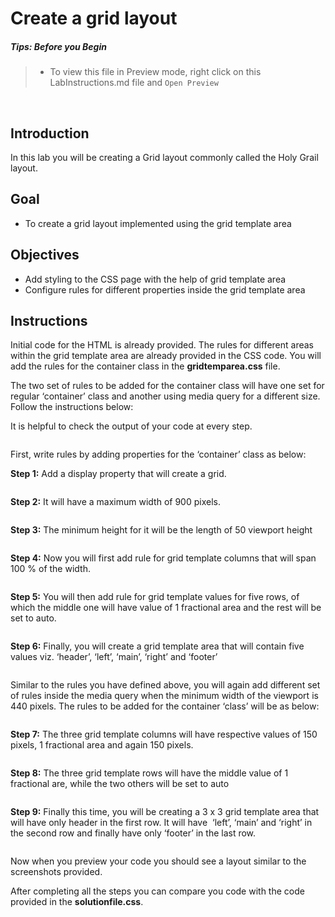 # Create a grid layout


 ##### **Tips: Before you Begin**
> - To view this file in Preview mode, right click on this LabInstructions.md file and `Open Preview`

<br>

## Introduction

In this lab you will be creating a Grid layout commonly called the Holy Grail layout.&#x20;

## Goal
* To create a grid layout implemented using the grid template area
## Objectives
* Add styling to the CSS page with the help of grid template area
* Configure rules for different properties inside the grid template area

## Instructions

Initial code for the HTML is already provided. The rules for different areas within the grid template area are already provided in the CSS code. You will add the rules for the container class in the **gridtemparea.css** file.&#x20;

The two set of rules to be added for the container class will have one set for regular ‘container’ class and another using media query for a different size. Follow the instructions below:&#x20;

It is helpful to check the output of your code at every step.&#x20;
```
```
First, write rules by adding properties for the ‘container’ class as below:

&#x20;
**Step 1:**  Add a display property that will create a grid.
&#x20;
```
```
&#x20;
**Step 2:**  It will have a maximum width of 900 pixels.
&#x20;
```
```
&#x20;
**Step 3:**  The minimum height for it will be the length of 50 viewport height
&#x20;
```
```
&#x20;
**Step 4:**  Now you will first add rule for grid template columns that will span 100 % of the width.&#x20;
&#x20;
```
```
&#x20;
**Step 5:**  You will then add rule for grid template values for five rows, of which the middle one will have value of 1 fractional area and the rest will be set to auto.&#x20;
&#x20;
```
```
&#x20;
**Step 6:**  Finally, you will create a grid template area that will contain five values viz. ‘header’, ‘left’, ‘main’, ‘right’ and ‘footer’
&#x20;
```
```
&#x20;
&#x20;
Similar to the rules you have defined above, you will again add different set of rules inside the media query when the minimum width of the viewport is 440 pixels.&#x20;
&#x20;
The rules to be added for the container ‘class’ will be as below:&#x20;
&#x20;
&#x20;
```
```
&#x20;
**Step 7:**  The three grid template columns will have respective values of 150 pixels, 1 fractional area and again 150 pixels.&#x20;
&#x20;
```
```
&#x20;
**Step 8:**  The three grid template rows will have the middle value of 1 fractional are, while the two others will be set to auto
&#x20;
```
```
&#x20;
**Step 9:**  Finally this time, you will be creating a 3 x 3 grid template area that will have only header in the first row. It will have  ‘left’, ‘main’ and ‘right’ in the second row and finally have only ‘footer’ in the last row.&#x20;
&#x20;
```
```
&#x20;
&#x20;

Now when you preview your code you should see a layout similar to the screenshots provided.  

After completing all the steps you can compare you code with the code provided in the **solutionfile.css**.